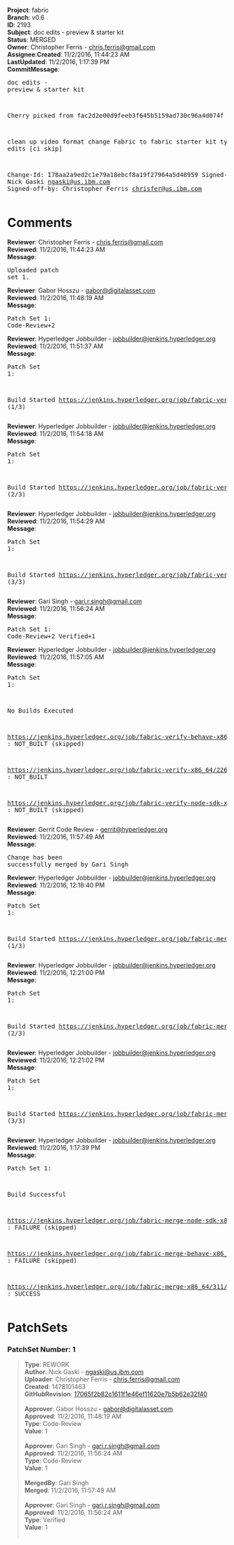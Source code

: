 <strong>Project</strong>: fabric</br><strong>Branch</strong>: v0.6<br><strong>ID</strong>: 2193<br><strong>Subject</strong>: doc edits - preview & starter kit<br><strong>Status</strong>: MERGED<br><strong>Owner</strong>: Christopher Ferris - chris.ferris@gmail.com<br><strong>Assignee</strong>:<strong>Created</strong>: 11/2/2016, 11:44:23 AM<br><strong>LastUpdated</strong>: 11/2/2016, 1:17:39 PM<br><strong>CommitMessage</strong>:<br><pre>doc edits - preview & starter kit

Cherry picked from fac2d2e00d9feeb3f645b5159ad730c96a4d074f

clean up video format
change Fabric to fabric
starter kit typos and edits
[ci skip]

Change-Id: I78aa2a9ed2c1e79a18ebcf8a19f27964a5d48959
Signed-off-by: Nick Gaski <ngaski@us.ibm.com>
Signed-off-by: Christopher Ferris <chrisfer@us.ibm.com>
</pre><h1>Comments</h1><strong>Reviewer</strong>: Christopher Ferris - chris.ferris@gmail.com<br><strong>Reviewed</strong>: 11/2/2016, 11:44:23 AM<br><strong>Message</strong>: <pre>Uploaded patch set 1.</pre><strong>Reviewer</strong>: Gabor Hosszu - gabor@digitalasset.com<br><strong>Reviewed</strong>: 11/2/2016, 11:48:19 AM<br><strong>Message</strong>: <pre>Patch Set 1: Code-Review+2</pre><strong>Reviewer</strong>: Hyperledger Jobbuilder - jobbuilder@jenkins.hyperledger.org<br><strong>Reviewed</strong>: 11/2/2016, 11:51:37 AM<br><strong>Message</strong>: <pre>Patch Set 1:

Build Started https://jenkins.hyperledger.org/job/fabric-verify-behave-x86_64/1157/ (1/3)</pre><strong>Reviewer</strong>: Hyperledger Jobbuilder - jobbuilder@jenkins.hyperledger.org<br><strong>Reviewed</strong>: 11/2/2016, 11:54:18 AM<br><strong>Message</strong>: <pre>Patch Set 1:

Build Started https://jenkins.hyperledger.org/job/fabric-verify-x86_64/2262/ (2/3)</pre><strong>Reviewer</strong>: Hyperledger Jobbuilder - jobbuilder@jenkins.hyperledger.org<br><strong>Reviewed</strong>: 11/2/2016, 11:54:29 AM<br><strong>Message</strong>: <pre>Patch Set 1:

Build Started https://jenkins.hyperledger.org/job/fabric-verify-node-sdk-x86_64/89/ (3/3)</pre><strong>Reviewer</strong>: Gari Singh - gari.r.singh@gmail.com<br><strong>Reviewed</strong>: 11/2/2016, 11:56:24 AM<br><strong>Message</strong>: <pre>Patch Set 1: Code-Review+2 Verified+1</pre><strong>Reviewer</strong>: Hyperledger Jobbuilder - jobbuilder@jenkins.hyperledger.org<br><strong>Reviewed</strong>: 11/2/2016, 11:57:05 AM<br><strong>Message</strong>: <pre>Patch Set 1:

No Builds Executed 

https://jenkins.hyperledger.org/job/fabric-verify-behave-x86_64/1157/ : NOT_BUILT (skipped)

https://jenkins.hyperledger.org/job/fabric-verify-x86_64/2262/ : NOT_BUILT

https://jenkins.hyperledger.org/job/fabric-verify-node-sdk-x86_64/89/ : NOT_BUILT (skipped)</pre><strong>Reviewer</strong>: Gerrit Code Review - gerrit@hyperledger.org<br><strong>Reviewed</strong>: 11/2/2016, 11:57:49 AM<br><strong>Message</strong>: <pre>Change has been successfully merged by Gari Singh</pre><strong>Reviewer</strong>: Hyperledger Jobbuilder - jobbuilder@jenkins.hyperledger.org<br><strong>Reviewed</strong>: 11/2/2016, 12:18:40 PM<br><strong>Message</strong>: <pre>Patch Set 1:

Build Started https://jenkins.hyperledger.org/job/fabric-merge-x86_64/311/ (1/3)</pre><strong>Reviewer</strong>: Hyperledger Jobbuilder - jobbuilder@jenkins.hyperledger.org<br><strong>Reviewed</strong>: 11/2/2016, 12:21:00 PM<br><strong>Message</strong>: <pre>Patch Set 1:

Build Started https://jenkins.hyperledger.org/job/fabric-merge-node-sdk-x86_64/23/ (2/3)</pre><strong>Reviewer</strong>: Hyperledger Jobbuilder - jobbuilder@jenkins.hyperledger.org<br><strong>Reviewed</strong>: 11/2/2016, 12:21:02 PM<br><strong>Message</strong>: <pre>Patch Set 1:

Build Started https://jenkins.hyperledger.org/job/fabric-merge-behave-x86_64/137/ (3/3)</pre><strong>Reviewer</strong>: Hyperledger Jobbuilder - jobbuilder@jenkins.hyperledger.org<br><strong>Reviewed</strong>: 11/2/2016, 1:17:39 PM<br><strong>Message</strong>: <pre>Patch Set 1:

Build Successful 

https://jenkins.hyperledger.org/job/fabric-merge-node-sdk-x86_64/23/ : FAILURE (skipped)

https://jenkins.hyperledger.org/job/fabric-merge-behave-x86_64/137/ : FAILURE (skipped)

https://jenkins.hyperledger.org/job/fabric-merge-x86_64/311/ : SUCCESS</pre><h1>PatchSets</h1><h3>PatchSet Number: 1</h3><blockquote><strong>Type</strong>: REWORK<br><strong>Author</strong>: Nick Gaski - ngaski@us.ibm.com<br><strong>Uploader</strong>: Christopher Ferris - chris.ferris@gmail.com<br><strong>Created</strong>: 1478101463<br><strong>GitHubRevision</strong>: [17065f2b82c1611f1e46ef11620e7b5b62e32f40](https://github.com/hyperledger/fabric/commit/17065f2b82c1611f1e46ef11620e7b5b62e32f40)<br><br><strong>Approver</strong>: Gabor Hosszu - gabor@digitalasset.com<br><strong>Approved</strong>: 11/2/2016, 11:48:19 AM<br><strong>Type</strong>: Code-Review<br><strong>Value</strong>: 1<br><br><strong>Approver</strong>: Gari Singh - gari.r.singh@gmail.com<br><strong>Approved</strong>: 11/2/2016, 11:56:24 AM<br><strong>Type</strong>: Code-Review<br><strong>Value</strong>: 1<br><br><strong>MergedBy</strong>: Gari Singh<br><strong>Merged</strong>: 11/2/2016, 11:57:49 AM<br><br><strong>Approver</strong>: Gari Singh - gari.r.singh@gmail.com<br><strong>Approved</strong>: 11/2/2016, 11:56:24 AM<br><strong>Type</strong>: Verified<br><strong>Value</strong>: 1<br><br></blockquote>